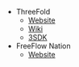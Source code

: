 * ThreeFold
    * [Website](http://www.threefold.io/)
    * [Wiki](http://wiki.threefold.io/)
    * [3SDK](http://sdk.threefold.io/)
* FreeFlow Nation
    * [Website](http://www.freeflownation.org/)
